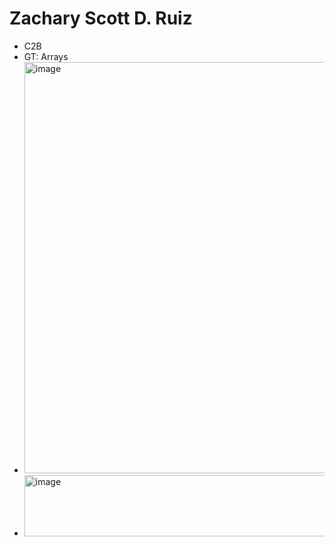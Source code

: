 # Zachary Scott D. Ruiz
- C2B
- GT: Arrays
- <img width="985" height="658" alt="image" src="https://github.com/user-attachments/assets/8d23a05e-5f00-4b0d-8f84-1a8f76b7de9e" />
- <img width="992" height="98" alt="image" src="https://github.com/user-attachments/assets/b802c9a6-11c9-4411-baf8-3a7c47b8ef22" />

